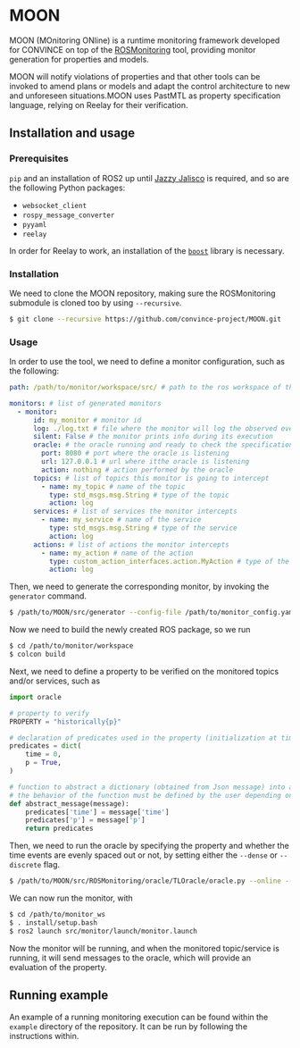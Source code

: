 # MOON

MOON (MOnitoring ONline) is a runtime monitoring framework developed for CONVINCE on top of the [ROSMonitoring](https://github.com/autonomy-and-verification-uol/ROSMonitoring/tree/ros2) tool, providing monitor generation for properties and models.

MOON will notify violations of properties and that other tools can be invoked to amend plans or models and adapt the control architecture to new and unforeseen situations.MOON uses PastMTL as property specification language, relying on Reelay for their verification.

## Installation and usage

### Prerequisites

`pip` and an installation of ROS2 up until [Jazzy Jalisco](https://docs.ros.org/en/jazzy/index.html) is required, and so are the following Python packages:
- `websocket_client`
- `rospy_message_converter`
- `pyyaml`
- `reelay`

In order for Reelay to work, an installation of the [`boost`](https://www.boost.org/) library is necessary.

### Installation

We need to clone the MOON repository, making sure the ROSMonitoring submodule is cloned too by using `--recursive`.
```sh
$ git clone --recursive https://github.com/convince-project/MOON.git
```

### Usage

In order to use the tool, we need to define a monitor configuration, such as the following:

```yaml
path: /path/to/monitor/workspace/src/ # path to the ros workspace of the monitor package

monitors: # list of generated monitors
  - monitor:
      id: my_monitor # monitor id
      log: ./log.txt # file where the monitor will log the observed events
      silent: False # the monitor prints info during its execution
      oracle: # the oracle running and ready to check the specification
        port: 8080 # port where the oracle is listening
        url: 127.0.0.1 # url where itthe oracle is listening
        action: nothing # action performed by the oracle
      topics: # list of topics this monitor is going to intercept
        - name: my_topic # name of the topic
          type: std_msgs.msg.String # type of the topic
          action: log
      services: # list of services the monitor intercepts
        - name: my_service # name of the service
          type: std_msgs.msg.String # type of the service
          action: log
      actions: # list of actions the monitor intercepts
        - name: my_action # name of the action
          type: custom_action_interfaces.action.MyAction # type of the action
          action: log
```
 Then, we need to generate the corresponding monitor, by invoking the `generator` command.

 ```bash
 $ /path/to/MOON/src/generator --config-file /path/to/monitor_config.yaml
 ```

 Now we need to build the newly created ROS package, so we run
 ```bash
 $ cd /path/to/monitor/workspace
 $ colcon build
 ```

Next, we need to define a property to be verified on the monitored topics and/or services, such as

```python
import oracle

# property to verify
PROPERTY = "historically{p}"

# declaration of predicates used in the property (initialization at time 0)
predicates = dict(
    time = 0,
    p = True,
)

# function to abstract a dictionary (obtained from Json message) into a list of predicates
# the behavior of the function must be defined by the user depending on the property and topic/service message
def abstract_message(message):
    predicates['time'] = message['time']
    predicates['p'] = message['p']
    return predicates
```

Then, we need to run the oracle by specifying the property and whether the time events are evenly spaced out or not, by setting either the `--dense` or `--discrete` flag.

```bash
$ /path/to/MOON/src/ROSMonitoring/oracle/TLOracle/oracle.py --online --property /path/to/prop --port 8080 --dense
```

We can now run the monitor, with
```bash
$ cd /path/to/monitor_ws
$ . install/setup.bash
$ ros2 launch src/monitor/launch/monitor.launch
```

Now the monitor will be running, and when the monitored topic/service is running, it will send messages to the oracle, which will provide an evaluation of the property.

## Running example

An example of a running monitoring execution can be found within the `example` directory of the repository. It can be run by following the instructions within.
